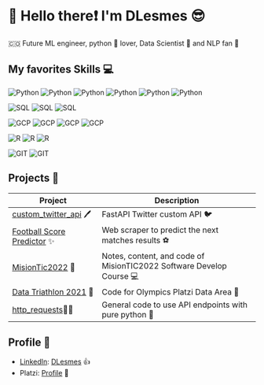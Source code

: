# :wave: Hello there:exclamation: I'm DLesmes :sunglasses:
🇨🇴 Future ML engineer, python :snake: lover, Data Scientist 🧪 and NLP fan 📖

## My favorites Skills :computer:
![Python](https://img.shields.io/badge/Python-TensorFlow-green) ![Python](https://img.shields.io/badge/Python-Pandas-purple) ![Python](https://img.shields.io/badge/Python-Numpy-blue) ![Python](https://img.shields.io/badge/Python-Seaborn-green) ![Python](https://img.shields.io/badge/Python-Matplotlib-orange) ![Python](https://img.shields.io/badge/Python-beautifulsoup4-blue)

![SQL](https://img.shields.io/badge/SQL-PostgreSQL-yellow) ![SQL](https://img.shields.io/badge/SQL-Mysql-yellow) ![SQL](https://img.shields.io/badge/SQL-SQLServer-yellow)

![GCP](https://img.shields.io/badge/GCP-ComputeEngine-blue) ![GCP](https://img.shields.io/badge/GCP-Storage-red) ![GCP](https://img.shields.io/badge/GCP-BigQuery-yellow) ![GCP](https://img.shields.io/badge/GCP-CloudSQL-blue)

![R](https://img.shields.io/badge/R-ggplot-orange) ![R](https://img.shields.io/badge/R-Caret-orange) ![R](https://img.shields.io/badge/R-tidyverse-orange)

![GIT](https://img.shields.io/badge/git-github-black) ![GIT](https://img.shields.io/badge/git-gitlab-black)

## Projects :briefcase:

| **Project** | **Description** |
|---|--- |
| [custom_twitter_api](https://github.com/DLesmes/custom_twitter_api) 🖊️ | FastAPI Twitter custom API 🐦 |
| [Football Score Predictor](https://github.com/DLesmes/football_score_predictor) :sparkles: | Web scraper to predict the next matches results :soccer: |
| [MisionTic2022](https://github.com/DLesmes/MisionTic2022) :rocket: | Notes, content, and code of MisionTIC2022 Software Develop Course 💻 |
| [Data Triathlon 2021](https://github.com/DLesmes/Data_Triathlon_2021) 🏅 | Code for Olympics Platzi Data Area 🥇 |
| [http_requests](https://github.com/DLesmes/http_requests)☝🏻 | General code to use API endpoints with pure python 🐍 |
    
## Profile 👔
- [LinkedIn](https://www.linkedin.com/in/diegolesmes-lnkdn/): [DLesmes](https://1drv.ms/b/s!AoY5DQml1Cs4iFBXxQ-BWADYR3QG?e=9klgy1) 👍
- Platzi: [Profile](https://platzi.com/p/dlesmes/) 🚀
